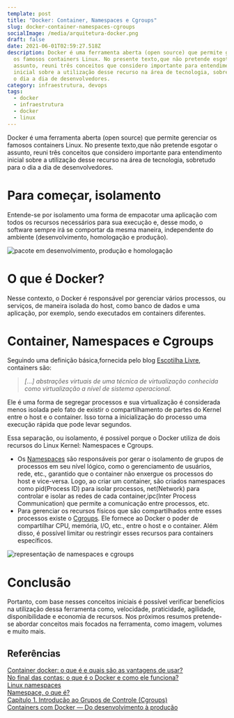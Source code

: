 ```yaml
---
template: post
title: "Docker: Container, Namespaces e Cgroups"
slug: docker-container-namespaces-cgroups
socialImage: /media/arquitetura-docker.png
draft: false
date: 2021-06-01T02:59:27.518Z
description: Docker é uma ferramenta aberta (open source) que permite gerenciar
  os famosos containers Linux. No presente texto,que não pretende esgotar o
  assunto, reuni três conceitos que considero importante para entendimento
  inicial sobre a utilização desse recurso na área de tecnologia, sobretudo para
  o dia a dia de desenvolvedores.
category: infraestrutura, devops
tags:
  - docker
  - infraestrutura
  - docker
  - linux
---
```

Docker é uma ferramenta aberta (open source) que permite gerenciar os famosos containers Linux. No presente texto,que não pretende esgotar o assunto, reuni três conceitos que considero importante para entendimento inicial sobre a utilização desse recurso na área de tecnologia, sobretudo para o dia a dia de desenvolvedores.

# Para começar, isolamento

Entende-se por isolamento uma forma de empacotar uma aplicação com todos os recursos necessários para sua execução e, desse modo, o software sempre irá se comportar da mesma maneira, independente do ambiente (desenvolvimento, homologação e produção).

![pacote em desenvolvimento, produção e homologação](https://miro.medium.com/max/700/0*cQ8QuGaFZPeA7Ggv.png "pacote")

# O que é Docker?

Nesse contexto, o Docker é responsável por gerenciar vários processos, ou serviços, de maneira isolada do host, como banco de dados e uma aplicação, por exemplo, sendo executados em containers diferentes.

# Container, Namespaces e Cgroups

Seguindo uma definição básica,fornecida pelo blog [Escotilha Livre](https://escotilhalivre.wordpress.com/2015/06/22/usando-o-lxc-introducao/), containers são:

> *\[…] abstrações virtuais de uma técnica de virtualização conhecida como virtualização a nível de sistema operacional.*

Ele é uma forma de segregar processos e sua virtualização é considerada menos isolada pelo fato de existir o compartilhamento de partes do Kernel entre o host e o container. Isso torna a inicialização do processo uma execução rápida que pode levar segundos.

Essa separação, ou isolamento, é possível porque o Docker utiliza de dois recursos do Linux Kernel: Namespaces e Cgroups.

* Os [Namespaces](https://escotilhalivre.wordpress.com/2015/08/12/namespaces/) são responsáveis por gerar o isolamento de grupos de processos em seu nível lógico, como o gerenciamento de usuários, rede, etc., garantido que o container não enxergue os processos do host e vice-versa. Logo, ao criar um container, são criados namespaces como pid(Process ID) para isolar processos, net(Network) para controlar e isolar as redes de cada container,ipc(Inter Process Communication) que permite a comunicação entre processos, etc.
* Para gerenciar os recursos físicos que são compartilhados entre esses processos existe o [Cgroups](https://access.redhat.com/documentation/pt-br/red_hat_enterprise_linux/6/html/resource_management_guide/ch01). Ele fornece ao Docker o poder de compartilhar CPU, memória, I/O, etc., entre o host e o container. Além disso, é possível limitar ou restringir esses recursos para containers específicos.

![representação de namespaces e cgroups](https://miro.medium.com/max/700/0*SenPz_rdrQXd7nxL.png "namespaces e cgroups")

# Conclusão

Portanto, com base nesses conceitos iniciais é possível verificar benefícios na utilização dessa ferramenta como, velocidade, praticidade, agilidade, disponibilidade e economia de recursos. Nos próximos resumos pretende-se abordar conceitos mais focados na ferramenta, como imagem, volumes e muito mais.

## Referências

[Container docker: o que é e quais são as vantagens de usar?](https://www.meupositivo.com.br/panoramapositivo/container-docker/)\
[No final das contas: o que é o Docker e como ele funciona?](https://www.treinaweb.com.br/blog/no-final-das-contas-o-que-e-o-docker-e-como-ele-funciona/)\
[Linux namespaces](https://en.wikipedia.org/wiki/Linux_namespaces)\
[Namespace, o que é?](https://medium.com/@lets00/namespace-14c4e64d0559)\
[Capítulo 1. Introdução ao Grupos de Controle (Cgroups)](https://access.redhat.com/documentation/pt-br/red_hat_enterprise_linux/6/html/resource_management_guide/ch01)\
[Containers com Docker — Do desenvolvimento à produção](https://www.casadocodigo.com.br/products/livro-docker)